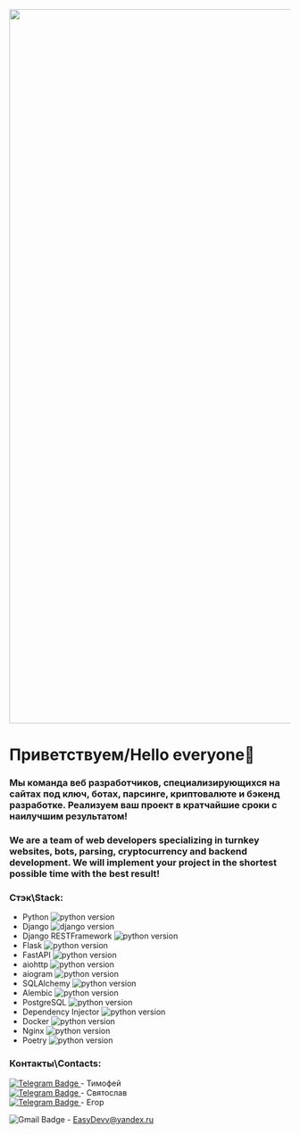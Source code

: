 <div id="header" align="center">
  <img src="https://ic.wampi.ru/2022/12/04/background_easydev.jpg" width="1280"/>
</div>

  <h1>Приветствуем/Hello everyone👋 </h1>


### Мы команда веб разработчиков, специализирующихся на сайтах под ключ, ботах, парсинге, криптовалюте и бэкенд разработке. Реализуем ваш проект в кратчайшие сроки с наилучшим результатом!
### 
### We are a team of web developers specializing in turnkey websites, bots, parsing, cryptocurrency and backend development. We will implement your project in the shortest possible time with the best result!
###
### Стэк\Stack:
- Python ![python version](https://img.shields.io/badge/Python-3.10-blue)
- Django ![django version](https://img.shields.io/badge/Django-4.1.3-blue)
- Django RESTFramework ![python version](https://img.shields.io/badge/DRF-3.14.0-blue)
- Flask ![python version](https://img.shields.io/badge/Flask-2.2-blue)
- FastAPI ![python version](https://img.shields.io/badge/FastAPI-0.87-blue)
- aiohttp ![python version](https://img.shields.io/badge/aiohttp-3.8.3-blue)
- aiogram ![python version](https://img.shields.io/badge/aiogram-2.23.1-blue)
- SQLAlchemy ![python version](https://img.shields.io/badge/SQLAlchemy-1.44.3-blue)
- Alembic ![python version](https://img.shields.io/badge/Alembic-1.81-blue)
- PostgreSQL ![python version](https://img.shields.io/badge/PostgreSQL-15.1-blue)
- Dependency Injector ![python version](https://img.shields.io/badge/Dependency%20Injector-4.40-blue)
- Docker ![python version](https://img.shields.io/badge/Docker-%20-blue)
- Nginx ![python version](https://img.shields.io/badge/Nginx-%20-blue)
- Poetry ![python version](https://img.shields.io/badge/Poetry-1.2-blue)

### Контакты\Contacts:
<a href="https://t.me/kazakov_tm">
    <img src="https://img.shields.io/badge/Telegram-blue?style=for-the-badge&logo=telegram&logoColor=white" alt="Telegram Badge"/>
</a> - Тимофей
<br>
<a href="https://t.me/Slava_tar ">
    <img src="https://img.shields.io/badge/Telegram-blue?style=for-the-badge&logo=telegram&logoColor=white" alt="Telegram Badge"/>
</a> - Святослав
<br>
<a href="https://t.me/egorrrick">
    <img src="https://img.shields.io/badge/Telegram-blue?style=for-the-badge&logo=telegram&logoColor=white" alt="Telegram Badge"/>
</a> - Егор
<br>

<img src="https://img.shields.io/badge/Yandex-red?style=for-the-badge&logo=yandex&logoColor=white" alt="Gmail Badge"/> - EasyDevv@yandex.ru
